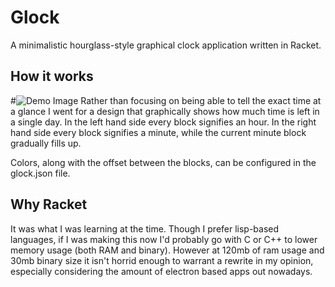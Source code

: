 # Glock
A minimalistic hourglass-style graphical clock application written in Racket.

## How it works
#![Demo Image](https://i.imgur.com/xUFuyZk.png)
Rather than focusing on being able to tell the exact time at a glance I went for a design that graphically shows how much time is left in a single day.
In the left hand side every block signifies an hour.
In the right hand side every block signifies a minute, while the current minute block gradually fills up.

Colors, along with the offset between the blocks, can be configured in the glock.json file.

## Why Racket
It was what I was learning at the time.
Though I prefer lisp-based languages, if I was making this now I'd probably go with C or C++ to lower memory usage (both RAM and binary).
However at 120mb of ram usage and 30mb binary size it isn't horrid enough to warrant a rewrite in my opinion, especially considering the amount of electron based apps out nowadays.
